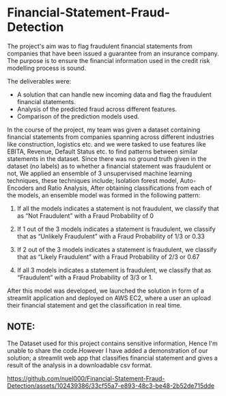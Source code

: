 # Financial-Statement-Fraud-Detection
The project's aim was to flag fraudulent financial statements from companies that have been issued a guarantee from an insurance company. The purpose is to ensure the financial information used in the credit risk modelling process is sound.



The deliverables were:

- A solution that can handle new incoming data and flag the fraudulent financial statements.
- Analysis of the predicted fraud across different features.
- Comparison of the prediction models used.


In the course of the project, my team was given a dataset containing financial statements from companies spanning across different industries like construction, logistics etc. and we were tasked to use features like EBITA, Revenue, Default Status etc. to find patterns between similar statements in the dataset. Since there was no ground truth given in the dataset (no labels) as to whether a financial statement was fraudulent or not, We applied an ensemble of 3 unsupervised machine learning techniques, these techniques include; Isolation forest model, Auto-Encoders and Ratio Analysis, After obtaining classifications from each of the models, an ensemble model was formed in the following pattern:

1. If all the models indicates a statement is not fraudulent, we classify that as “Not Fraudulent” with a Fraud Probability of 0

2. If 1 out of the 3 models indicates a statement is fraudulent, we classify that as “Unlikely Fraudulent” with a Fraud Probability of 1/3 or 0.33

3. If 2 out of the 3 models indicates a statement is fraudulent, we classify that as “Likely Fraudulent” with a Fraud Probability of 2/3 or 0.67

4. If all 3 models indicates a statement is fraudulent, we classify that as “Fraudulent” with a Fraud Probability of 3/3 or 1.

After this model was developed, we launched the solution in form of a streamlit application and deployed on AWS EC2, where a user an upload their financial statement and get the classification in real time.

## NOTE: 
The Dataset used for this project contains sensitive information, Hence I'm unable to share the code.However I have added a demonstration of our solution; a streamlit web app that classifies financial statement and gives a result of the analysis in a downloadable csv format.



https://github.com/nuel000/Financial-Statement-Fraud-Detection/assets/102439386/33cf55a7-e893-48c3-be48-2b52de715dde




